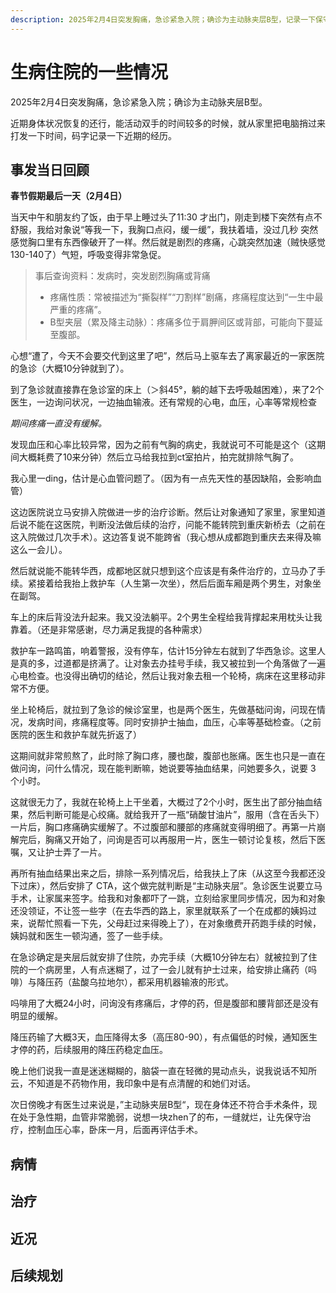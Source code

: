 ```yaml
---
description: 2025年2月4日突发胸痛，急诊紧急入院；确诊为主动脉夹层B型，记录一下保守治疗的过程
---
```


# 生病住院的一些情况

2025年2月4日突发胸痛，急诊紧急入院；确诊为主动脉夹层B型。

近期身体状况恢复的还行，能活动双手的时间较多的时候，就从家里把电脑捎过来打发一下时间，码字记录一下近期的经历。

## 事发当日回顾

**春节假期最后一天（2月4日）**

当天中午和朋友约了饭，由于早上睡过头了11:30 才出门，刚走到楼下突然有点不舒服，我给对象说“等我一下，我胸口点闷，缓一缓”，我扶着墙，没过几秒 突然感觉胸口里有东西像破开了一样。然后就是剧烈的疼痛，心跳突然加速（贼快感觉130-140了）气短，呼吸变得非常急促。

>事后查询资料：发病时，突发剧烈胸痛或背痛
>* 疼痛性质：常被描述为“撕裂样”“刀割样”剧痛，疼痛程度达到“一生中最严重的疼痛”。
>* B型夹层（累及降主动脉）：疼痛多位于肩胛间区或背部，可能向下蔓延至腹部。

心想“遭了，今天不会要交代到这里了吧”，然后马上驱车去了离家最近的一家医院的急诊（大概10分钟就到了）。

到了急诊就直接靠在急诊室的床上（＞斜45°，躺的越下去呼吸越困难），来了2个医生，一边询问状况，一边抽血输液。还有常规的心电，血压，心率等常规检查

*期间疼痛一直没有缓解。*

发现血压和心率比较异常，因为之前有气胸的病史，我就说可不可能是这个（这期间大概耗费了10来分钟）然后立马给我拉到ct室拍片，拍完就排除气胸了。

我心里一ding，估计是心血管问题了。（因为有一点先天性的基因缺陷，会影响血管）

这边医院说立马安排入院做进一步的治疗诊断。然后让对象通知了家里，家里知道后说不能在这医院，判断没法做后续的治疗，问能不能转院到重庆新桥去（之前在这入院做过几次手术）。这边答复说不能跨省（我心想从成都跑到重庆去来得及嘛 这么一会儿）。

然后就说能不能转华西，成都地区就只想到这个应该是有条件治疗的，立马办了手续。紧接着给我抬上救护车（人生第一次坐），然后后面车厢是两个男生，对象坐在副驾。

车上的床后背没法升起来。我又没法躺平。2个男生全程给我背撑起来用枕头让我靠着。（还是非常感谢，尽力满足我提的各种需求）

救护车一路鸣笛，响着警报，没有停车，估计15分钟左右就到了华西急诊。这里人是真的多，过道都是挤满了。让对象去办挂号手续，我又被拉到一个角落做了一遍心电检查。也没得出确切的结论，然后让我对象去租一个轮椅，病床在这里移动非常不方便。

坐上轮椅后，就拉到了急诊的候诊室里，也是两个医生，先做基础问询，问现在情况，发病时间，疼痛程度等。同时安排护士抽血，血压，心率等基础检查。（之前医院的医生和救护车就先折返了）

这期间就非常煎熬了，此时除了胸口疼，腰也酸，腹部也胀痛。医生也只是一直在做问询，问什么情况，现在能判断嘛，她说要等抽血结果，问她要多久，说要 3 个小时。

这就很无力了，我就在轮椅上上干坐着，大概过了2个小时，医生出了部分抽血结果，然后判断可能是心绞痛。就给我开了一瓶“硝酸甘油片”，服用（含在舌头下）一片后，胸口疼痛确实缓解了。不过腹部和腰部的疼痛就变得明细了。再第一片崩解完后，胸痛又开始了，问询是否可以再服用一片，医生一顿讨论复核，然后下医嘱，又让护士弄了一片。

再所有抽血结果出来之后，排除一系列情况后，给我扶上了床（从这至今我都还没下过床），然后安排了 CTA，这个做完就判断是“主动脉夹层”。急诊医生说要立马手术，让家属来签字。给我和对象都吓了一跳，立刻给家里同步情况，因为和对象还没领证，不让签一些字（在去华西的路上，家里就联系了一个在成都的姨妈过来，说帮忙照看一下先，父母赶过来得晚上了），在对象缴费开药跑手续的时候，姨妈就和医生一顿沟通，签了一些手续。

在急诊确定是夹层后就安排了住院，办完手续（大概10分钟左右）就被拉到了住院的一个病房里，人有点迷糊了，过了一会儿就有护士过来，给安排止痛药（吗啡）与降压药（盐酸乌拉地尔），都采用机器输液的形式。

吗啡用了大概24小时，问询没有疼痛后，才停的药，但是腹部和腰背部还是没有明显的缓解。

降压药输了大概3天，血压降得太多（高压80-90），有点偏低的时候，通知医生才停的药，后续服用的降压药稳定血压。

晚上他们说我一直是迷迷糊糊的，脑袋一直在轻微的晃动点头，说我说话不知所云，不知道是不药物作用，我印象中是有点清醒的和她们对话。

次日傍晚才有医生过来说是，”主动脉夹层B型“，现在身体还不符合手术条件，现在处于急性期，血管非常脆弱，说想一块zhen了的布，一缝就烂，让先保守治疗，控制血压心率，卧床一月，后面再评估手术。

## 病情

## 治疗

## 近况

## 后续规划



